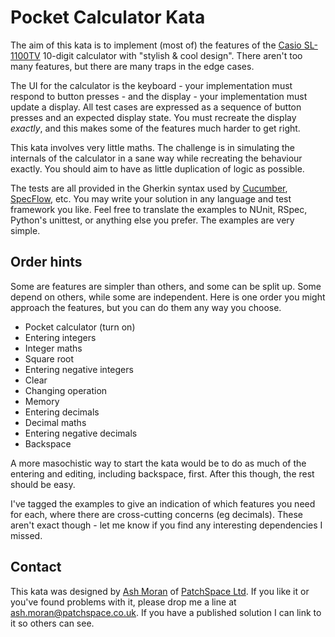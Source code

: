 # Pocket Calculator Kata

The aim of this kata is to implement (most of) the features of the [Casio SL-1100TV][calculator] 10-digit calculator with "stylish & cool design". There aren't too many features, but there are many traps in the edge cases.

The UI for the calculator is the keyboard - your implementation must respond to button presses - and the display - your implementation must update a display. All test cases are expressed as a sequence of button presses and an expected display state. You must recreate the display _exactly_, and this makes some of the features much harder to get right.

This kata involves very little maths. The challenge is in simulating the internals of the calculator in a sane way while recreating the behaviour exactly. You should aim to have as little duplication of logic as possible.

The tests are all provided in the Gherkin syntax used by [Cucumber][cucumber], [SpecFlow][specflow], etc. You may write your solution in any language and test framework you like. Feel free to translate the examples to NUnit, RSpec, Python's unittest, or anything else you prefer. The examples are very simple.

## Order hints

Some are features are simpler than others, and some can be split up. Some depend on others, while some are independent. Here is one order you might approach the features, but you can do them any way you choose.

* Pocket calculator (turn on)
* Entering integers
* Integer maths
* Square root
* Entering negative integers
* Clear
* Changing operation
* Memory
* Entering decimals
* Decimal maths
* Entering negative decimals
* Backspace

A more masochistic way to start the kata would be to do as much of the entering and editing, including backspace, first. After this though, the rest should be easy.

I've tagged the examples to give an indication of which features you need for each, where there are cross-cutting concerns (eg decimals). These aren't exact though - let me know if you find any interesting dependencies I missed.

## Contact

This kata was designed by [Ash Moran][ashmoran] of [PatchSpace Ltd][patchspace]. If you like it or you've found problems with it, please drop me a line at [ash.moran@patchspace.co.uk](mailto:ash.moran@patchspace.co.uk). If you have a published solution I can link to it so others can see.

[calculator]: http://www.casio.co.uk/products/calculators/pocket-calculators/Product/SL-1100TV-BU-S-EH/
[cucumber]: http://cukes.info/
[specflow]: http://www.specflow.org/specflownew/
[ashmoran]: http://www.linkedin.com/in/ashmoran
[patchspace]: http://www.patchspace.co.uk/
